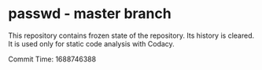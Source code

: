 # passwd - master branch

This repository contains frozen state of the repository.
Its history is cleared. It is used only for static code
analysis with Codacy.

Commit Time: 1688746388